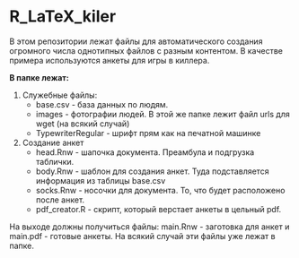 # R_LaTeX_kiler
В этом репозитории лежат файлы для автоматического создания огромного числа однотипных файлов с разным контентом. В качестве примера используются анкеты для игры в киллера.


**В папке лежат:**

1. Служебные файлы:
   * base.csv - база данных по людям.
   * images - фотографии людей. В этой же папке лежит файл urls для wget (на всякий случай)
   * TypewriterRegular - шрифт прям как на печатной машинке
2. Создание анкет
   * head.Rnw - шапочка документа. Преамбула и подгрузка таблички.
   * body.Rnw - шаблон для создания анкет. Туда подставляется информация из таблицы base.csv
   * socks.Rnw - носочки для документа. То, что будет расположено после анкет.
   * pdf_creator.R - скрипт, который верстает анкеты в цельный pdf.

На выходе должны получиться файлы: main.Rnw - заготовка для анкет и main.pdf - готовые анкеты. На всякий случай эти файлы уже лежат в папке.
